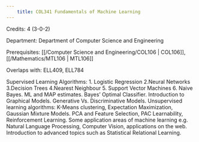 ```yaml
---
    title: COL341 Fundamentals of Machine Learning
---
```

Credits: 4 (3-0-2)

Department: Department of Computer Science and Engineering

Prerequisites: [[/Computer Science and Engineering/COL106 | COL106]], [[/Mathematics/MTL106 | MTL106]]

Overlaps with: ELL409, ELL784

Supervised Learning Algorithms: 1. Logistic Regression 2.Neural Networks 3.Decision Trees 4.Nearest Neighbour 5. Support Vector Machines 6. Naive Bayes. ML and MAP estimates. Bayes’ Optimal Classifier. Introduction to Graphical Models. Generative Vs. Discriminative Models. Unsupervised learning algorithms: K-Means clustering, Expectation Maximization, Gaussian Mixture Models. PCA and Feature Selection, PAC Learnability, Reinforcement Learning. Some application areas of machine learning e.g. Natural Language Processing, Computer Vision, applications on the web. Introduction to advanced topics such as Statistical Relational Learning.